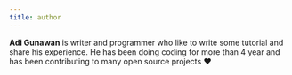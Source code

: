 ```yaml
---
title: author
---
```


**Adi Gunawan** is writer and programmer who like to write some tutorial and share his experience. He has been
 doing coding for more than 4 year and has been contributing to many open source projects :hearts:
